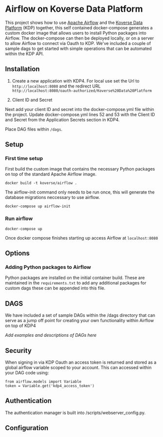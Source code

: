 # Airflow on Koverse Data Platform

This project shows how to use [Apache Airflow](https://airflow.apache.org) and the [Koverse Data Platform](https://koverse.com) (KDP) together, this self contained docker-compose generates a custom docker image that allows users to install Python packages into Airflow. The docker-compose can then be deployed locally, or on a server to allow Airflow to connect via Oauth to KDP. We've included a couple of sample dags to get started with simple operations that can be automated within the KDP API. 

## Installation

1. Create a new application with KDP4.
For local use set the Url to `http://localhost:8080` and the redirect URL `http://localhost:8080/oauth-authorized/Koverse%20Data%20Platform`

2. Client ID and Secret

Next add your client ID and secret into the docker-compose.yml file within the project. Update docker-compose.yml lines 52 and 53 with the Client ID and Secret from the Application Secrets section in KDP4.

Place DAG files within `/dags`.

## Setup

### First time setup

First build the custom image that contains the necessary Python packages on top of the standard Apache Airflow image. 

`docker build -t koverse/airflow .`

The airflow-init command only needs to be run once, this will generate the database migrations neccessary to use airflow.

`docker-compose up airflow-init`

### Run airflow
`docker-compose up`

Once docker compose finishes starting up access Airflow at `localhost:8080`

## Options

### Adding Python packages to Airflow
Python packages are installed on the initial container build. These are maintained in the `requirements.txt` to add any additional packages for custom dags these can be appended into this file. 

## DAGS

We have included a set of sample DAGs within the /dags directory that can serve as a jump off point for creating your own functionality within Airflow on top of KDP4

*Add examples and descriptions of DAGs here*

## Security

When signing in via KDP Oauth an access token is returned and stored as a global airflow variable scoped to your account. This can accessed within your DAG code using:

```
from airflow.models import Variable
token = Variable.get('kdp4_access_token')
```

## Authentication

The authentication manager is built into /scripts/webserver_config.py. 

## Configuration

